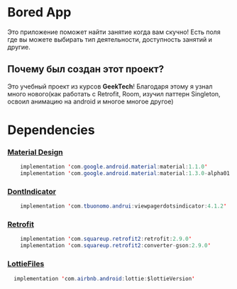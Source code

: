 # Bored App
Это приложение поможет найти занятие когда вам скучно! Есть поля где вы можете выбирать тип деятельности, доступность занятий и другие.
## Почему был создан этот проект?
Это учебный проект из курсов **GeekTech**! Благодаря этому я узнал много нового(как работать с Retrofit, Room, изучил паттерн Singleton, освоил анимацию на android и многое многое другое)

# Dependencies

### [Material Design](https://github.com/material-components/material-components-android)
```java
    implementation 'com.google.android.material:material:1.1.0'
    implementation 'com.google.android.material:material:1.3.0-alpha01'
```
### [DontIndicator](https://github.com/tommybuonomo/dotsindicator)
```java
    implementation 'com.tbuonomo.andrui:viewpagerdotsindicator:4.1.2'
```
### [Retrofit](https://github.com/square/retrofit)
```java
    implementation 'com.squareup.retrofit2:retrofit:2.9.0'
    implementation 'com.squareup.retrofit2:converter-gson:2.9.0'
```
### [LottieFiles](https://github.com/LottieFiles/lottie-android)
```java
  implementation 'com.airbnb.android:lottie:$lottieVersion'
  ```
